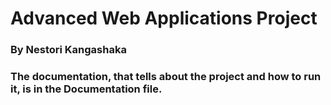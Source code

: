 # Advanced Web Applications Project
### By Nestori Kangashaka

### The documentation, that tells about the project and how to run it, is in the Documentation file.
